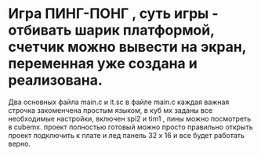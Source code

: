 # Игра ПИНГ-ПОНГ , суть игры - отбивать шарик платформой, счетчик можно вывести на экран, переменная уже создана и реализована.
Два основных файла main.c и it.sc в файле main.c каждая важная строчка закоменчена простым языком, в куб мх заданы все необходимые настройки, включен spi2 и tim1 , пины можно посмотреть в cubemx. проект полностью готовый можно просто правильно открыть проект подключить к плате и лед панель 32 х 16 и все будет работать верно. 
 
